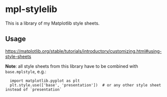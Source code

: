 # mpl-stylelib

This is a library of my Matplotlib style sheets.

## Usage

https://matplotlib.org/stable/tutorials/introductory/customizing.html#using-style-sheets

**Note**: all style sheets from this library have to be combined with `base.mplstyle`, e.g.:

```
  import matplotlib.pyplot as plt
  plt.style.use(['base', 'presentation'])  # or any other style sheet instead of `presentation`
```
